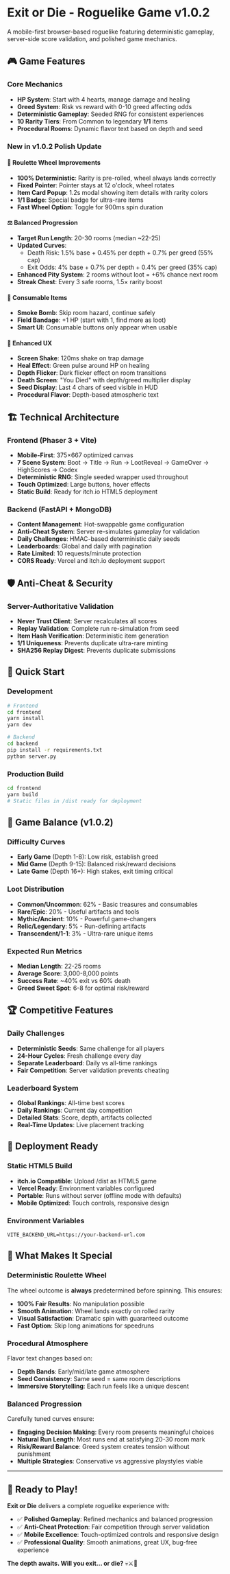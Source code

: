 # Exit or Die - Roguelike Game v1.0.2

A mobile-first browser-based roguelike featuring deterministic gameplay, server-side score validation, and polished game mechanics.

## 🎮 Game Features

### Core Mechanics
- **HP System**: Start with 4 hearts, manage damage and healing
- **Greed System**: Risk vs reward with 0-10 greed affecting odds
- **Deterministic Gameplay**: Seeded RNG for consistent experiences
- **10 Rarity Tiers**: From Common to legendary **1/1** items
- **Procedural Rooms**: Dynamic flavor text based on depth and seed

### New in v1.0.2 Polish Update

#### 🎯 **Roulette Wheel Improvements**
- **100% Deterministic**: Rarity is pre-rolled, wheel always lands correctly
- **Fixed Pointer**: Pointer stays at 12 o'clock, wheel rotates
- **Item Card Popup**: 1.2s modal showing item details with rarity colors
- **1/1 Badge**: Special badge for ultra-rare items
- **Fast Wheel Option**: Toggle for 900ms spin duration

#### ⚖️ **Balanced Progression** 
- **Target Run Length**: 20-30 rooms (median ~22-25)
- **Updated Curves**: 
  - Death Risk: 1.5% base + 0.45% per depth + 0.7% per greed (55% cap)
  - Exit Odds: 4% base + 0.7% per depth + 0.4% per greed (35% cap)
- **Enhanced Pity System**: 2 rooms without loot = +6% chance next room
- **Streak Chest**: Every 3 safe rooms, 1.5× rarity boost

#### 🎒 **Consumable Items**
- **Smoke Bomb**: Skip room hazard, continue safely
- **Field Bandage**: +1 HP (start with 1, find more as loot)
- **Smart UI**: Consumable buttons only appear when usable

#### 🎨 **Enhanced UX**
- **Screen Shake**: 120ms shake on trap damage
- **Heal Effect**: Green pulse around HP on healing
- **Depth Flicker**: Dark flicker effect on room transitions
- **Death Screen**: "You Died" with depth/greed multiplier display
- **Seed Display**: Last 4 chars of seed visible in HUD
- **Procedural Flavor**: Depth-based atmospheric text

## 🏗️ Technical Architecture

### Frontend (Phaser 3 + Vite)
- **Mobile-First**: 375×667 optimized canvas
- **7 Scene System**: Boot → Title → Run → LootReveal → GameOver → HighScores → Codex
- **Deterministic RNG**: Single seeded wrapper used throughout
- **Touch Optimized**: Large buttons, hover effects
- **Static Build**: Ready for itch.io HTML5 deployment

### Backend (FastAPI + MongoDB)
- **Content Management**: Hot-swappable game configuration
- **Anti-Cheat System**: Server re-simulates gameplay for validation
- **Daily Challenges**: HMAC-based deterministic daily seeds
- **Leaderboards**: Global and daily with pagination
- **Rate Limited**: 10 requests/minute protection
- **CORS Ready**: Vercel and itch.io deployment support

## 🛡️ Anti-Cheat & Security

### Server-Authoritative Validation
- **Never Trust Client**: Server recalculates all scores
- **Replay Validation**: Complete run re-simulation from seed
- **Item Hash Verification**: Deterministic item generation
- **1/1 Uniqueness**: Prevents duplicate ultra-rare minting
- **SHA256 Replay Digest**: Prevents duplicate submissions

## 🚀 Quick Start

### Development
```bash
# Frontend
cd frontend
yarn install
yarn dev

# Backend  
cd backend
pip install -r requirements.txt
python server.py
```

### Production Build
```bash
cd frontend
yarn build
# Static files in /dist ready for deployment
```

## 🎯 Game Balance (v1.0.2)

### Difficulty Curves
- **Early Game** (Depth 1-8): Low risk, establish greed
- **Mid Game** (Depth 9-15): Balanced risk/reward decisions  
- **Late Game** (Depth 16+): High stakes, exit timing critical

### Loot Distribution
- **Common/Uncommon**: 62% - Basic treasures and consumables
- **Rare/Epic**: 20% - Useful artifacts and tools
- **Mythic/Ancient**: 10% - Powerful game-changers
- **Relic/Legendary**: 5% - Run-defining artifacts
- **Transcendent/1-1**: 3% - Ultra-rare unique items

### Expected Run Metrics
- **Median Length**: 22-25 rooms
- **Average Score**: 3,000-8,000 points
- **Success Rate**: ~40% exit vs 60% death
- **Greed Sweet Spot**: 6-8 for optimal risk/reward

## 🏆 Competitive Features

### Daily Challenges
- **Deterministic Seeds**: Same challenge for all players
- **24-Hour Cycles**: Fresh challenge every day
- **Separate Leaderboard**: Daily vs all-time rankings
- **Fair Competition**: Server validation prevents cheating

### Leaderboard System
- **Global Rankings**: All-time best scores
- **Daily Rankings**: Current day competition  
- **Detailed Stats**: Score, depth, artifacts collected
- **Real-Time Updates**: Live placement tracking

## 📱 Deployment Ready

### Static HTML5 Build
- **itch.io Compatible**: Upload /dist as HTML5 game
- **Vercel Ready**: Environment variables configured
- **Portable**: Runs without server (offline mode with defaults)
- **Mobile Optimized**: Touch controls, responsive design

### Environment Variables
```
VITE_BACKEND_URL=https://your-backend-url.com
```

## 🎪 What Makes It Special

### Deterministic Roulette Wheel
The wheel outcome is **always** predetermined before spinning. This ensures:
- **100% Fair Results**: No manipulation possible
- **Smooth Animation**: Wheel lands exactly on rolled rarity
- **Visual Satisfaction**: Dramatic spin with guaranteed outcome
- **Fast Option**: Skip long animations for speedruns

### Procedural Atmosphere  
Flavor text changes based on:
- **Depth Bands**: Early/mid/late game atmosphere
- **Seed Consistency**: Same seed = same room descriptions
- **Immersive Storytelling**: Each run feels like a unique descent

### Balanced Progression
Carefully tuned curves ensure:
- **Engaging Decision Making**: Every room presents meaningful choices
- **Natural Run Length**: Most runs end at satisfying 20-30 room mark
- **Risk/Reward Balance**: Greed system creates tension without punishment
- **Multiple Strategies**: Conservative vs aggressive playstyles viable

---

## 🎉 Ready to Play!

**Exit or Die** delivers a complete roguelike experience with:
- ✅ **Polished Gameplay**: Refined mechanics and balanced progression
- ✅ **Anti-Cheat Protection**: Fair competition through server validation  
- ✅ **Mobile Excellence**: Touch-optimized controls and responsive design
- ✅ **Professional Quality**: Smooth animations, great UX, bug-free experience

**The depth awaits. Will you exit... or die?** 💀⚔️💎
